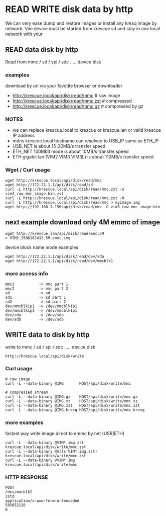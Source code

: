# READ WRITE disk data by http

We can very ease dump and restore images or install any kresq image by network.
Vim device must be started from krescue sd and stay in one local network with your

## READ data disk by http

Read from mmc / sd / spi / sdc ..... device disk

### examples

download by url via your favotite browser or downloader

+ http://krescue.local/api/disk/read/mmc	# raw image
+ http://krescue.local/api/disk/read/mmc.zst	# compressed
+ http://krescue.local/api/disk/read/mmc.gz	# compressed by gz

### NOTES

+ we can replace krescue.local to krescue or krescue.lan or valid krescue IP address
+ mdns krescue.local hostname can resolved to USB_IP same as ETH_IP
+ USB_NET is about 15-20MB/s transfer speed
+ ETH_NET 100Mbit mode is  about 10MB/s transfer speed
+ ETH gigabit lan (VIM2 VIM3 VIM3L) is about 110MB/s transfer speed

### Wget / Curl usage

    wget http://krescue.local/api/disk/read/mmc
    wget http://172.22.1.1/api/disk/read/sd
    curl -L http://krescue.local/api/disk/read/mmc.zst -o vim3_raw_mmc_image.bin.zst
    curl -L http://krescue.local/api/disk/read/mmc.zst -O
    curl -L http://krescue.local/api/disk/read/mmc > myimage.img
    wget http://192.168.1.150/api/disk/read/mmc -O vim3_raw_mmc_image.bin

## next example download only 4M emmc of image

    wget http://krescue.lan/api/disk/read/mmc:5M
    > VIM2.1586162412.5M.emmc.img

device block name mode examples

    wget http://172.22.1.1/api/disk/read/dev/sda
    wget http://172.22.1.1/api/disk/read/dev/mmcblk1

### more access info

    mmc1           -> mmc part 1
    mmc2           -> mmc part 2
    sd             -> sd
    sd1            -> sd part 1
    sd2            -> sd part 2
    dev/mmcblk1p1  -> /dev/mmcblk1p1
    dev/mmcblk1p1  -> /dev/mmcblk1p1
    dev/sda        -> /dev/sda
    dev/sdb        -> /dev/sdb

## WRITE data to disk by http

write to mmc / sd / spi / sdc ..... device disk

    http://krescue.local/api/disk/write

### Curl usage

    # raw image
    curl -L --data-binary @IMG       HOST/api/disk/write/mmc

    # compressed stream
    curl -L --data-binary @IMG.gz    HOST/api/disk/write/mmc.gz
    curl -L --data-binary @IMG.xz    HOST/api/disk/write/mmc.xz
    curl -L --data-binary @IMG.zst   HOST/api/disk/write/mmc.zst
    curl -L --data-binary @IMG.kresq HOST/api/disk/write/mmc.kresq

### more examples

fastest way write image direct to emmc by net (USB|ETH)

    curl -L --data-binary @VIM*.img.zst       krescue.local/api/disk/write/mmc.zst
    curl -L --data-binary @$(ls VIM*.img.zst) krescue.local/api/disk/write/mmc.zst
    curl -L --data-binary @VIM*.img           krescue.local/api/disk/write/mmc

### HTTP RESPONSE

```
POST
/dev/mmcblk2
zstd
application/x-www-form-urlencoded
585052120
0
```
